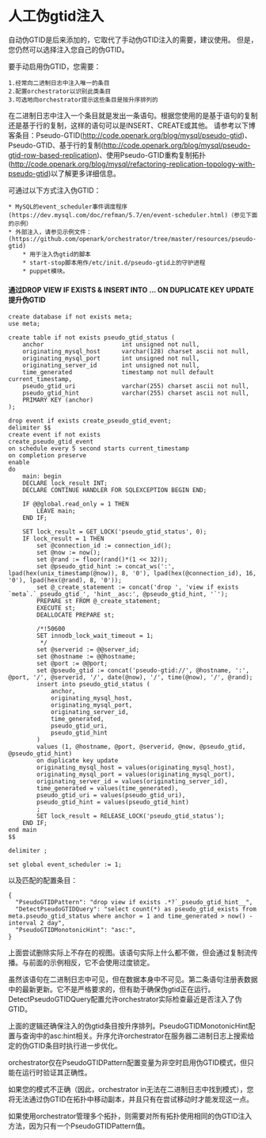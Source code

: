 # 人工伪gtid注入

自动伪GTID是后来添加的，它取代了手动伪GTID注入的需要，建议使用。
但是，您仍然可以选择注入您自己的伪GTID。

要手动启用伪GTID，您需要：

    1.经常向二进制日志中注入唯一的条目
    2.配置orchestrator以识别此类条目
    3.可选地向orchestrator提示这些条目是按升序排列的

在二进制日志中注入一个条目就是发出一条语句。根据您使用的是基于语句的复制还是基于行的复制，这样的语句可以是INSERT、CREATE或其他。
请参考以下博客条目：Pseudo-GTID(http://code.openark.org/blog/mysql/pseudo-gtid)、Pseudo-GTID、基于行的复制(http://code.openark.org/blog/mysql/pseudo-gtid-row-based-replication)、使用Pseudo-GTID重构复制拓扑(http://code.openark.org/blog/mysql/refactoring-replication-topology-with-pseudo-gtid)以了解更多详细信息。

可通过以下方式注入伪GTID：

    * MySQL的event_scheduler事件调度程序(https://dev.mysql.com/doc/refman/5.7/en/event-scheduler.html)（参见下面的示例）
    * 外部注入，请参见示例文件：(https://github.com/openark/orchestrator/tree/master/resources/pseudo-gtid)
        * 用于注入伪gtid的脚本
        * start-stop脚本用作/etc/init.d/pseudo-gtid上的守护进程
        * puppet模块。

#### 通过DROP VIEW IF EXISTS & INSERT INTO ... ON DUPLICATE KEY UPDATE提升伪GTID

    create database if not exists meta;
    use meta;
    
    create table if not exists pseudo_gtid_status (
        anchor                      int unsigned not null,
        originating_mysql_host      varchar(128) charset ascii not null,
        originating_mysql_port      int unsigned not null,
        originating_server_id       int unsigned not null,
        time_generated              timestamp not null default current_timestamp,
        pseudo_gtid_uri             varchar(255) charset ascii not null,
        pseudo_gtid_hint            varchar(255) charset ascii not null,
        PRIMARY KEY (anchor)
    );
    
    drop event if exists create_pseudo_gtid_event;
    delimiter $$
    create event if not exists
    create_pseudo_gtid_event
    on schedule every 5 second starts current_timestamp
    on completion preserve
    enable
    do
        main: begin
        DECLARE lock_result INT;
        DECLARE CONTINUE HANDLER FOR SQLEXCEPTION BEGIN END;
    
        IF @@global.read_only = 1 THEN
            LEAVE main;
        END IF;
    
        SET lock_result = GET_LOCK('pseudo_gtid_status', 0);
        IF lock_result = 1 THEN
            set @connection_id := connection_id();
            set @now := now();
            set @rand := floor(rand()*(1 << 32));
            set @pseudo_gtid_hint := concat_ws(':', lpad(hex(unix_timestamp(@now)), 8, '0'), lpad(hex(@connection_id), 16, '0'), lpad(hex(@rand), 8, '0'));
            set @_create_statement := concat('drop ', 'view if exists `meta`.`_pseudo_gtid_', 'hint__asc:', @pseudo_gtid_hint, '`');
            PREPARE st FROM @_create_statement;
            EXECUTE st;
            DEALLOCATE PREPARE st;
    
            /*!50600
            SET innodb_lock_wait_timeout = 1;
             */
            set @serverid := @@server_id;
            set @hostname := @@hostname;
            set @port := @@port;
            set @pseudo_gtid := concat('pseudo-gtid://', @hostname, ':', @port, '/', @serverid, '/', date(@now), '/', time(@now), '/', @rand);
            insert into pseudo_gtid_status (
                anchor,
                originating_mysql_host,
                originating_mysql_port,
                originating_server_id,
                time_generated,
                pseudo_gtid_uri,
                pseudo_gtid_hint
            )
            values (1, @hostname, @port, @serverid, @now, @pseudo_gtid, @pseudo_gtid_hint)
            on duplicate key update
            originating_mysql_host = values(originating_mysql_host),
            originating_mysql_port = values(originating_mysql_port),
            originating_server_id = values(originating_server_id),
            time_generated = values(time_generated),
            pseudo_gtid_uri = values(pseudo_gtid_uri),
            pseudo_gtid_hint = values(pseudo_gtid_hint)
            ;
            SET lock_result = RELEASE_LOCK('pseudo_gtid_status');
        END IF;
    end main
    $$
    
    delimiter ;
    
    set global event_scheduler := 1;


以及匹配的配置条目：

    {
      "PseudoGTIDPattern": "drop view if exists .*?`_pseudo_gtid_hint__",
      "DetectPseudoGTIDQuery": "select count(*) as pseudo_gtid_exists from meta.pseudo_gtid_status where anchor = 1 and time_generated > now() - interval 2 day",
      "PseudoGTIDMonotonicHint": "asc:",
    }

上面尝试删除实际上不存在的视图。该语句实际上什么都不做，但会通过复制流传播。与前面的示例相反，它不会使用过度锁定。

虽然该语句在二进制日志中可见，但在数据本身中不可见。第二条语句注册表数据中的最新更新。它不是严格要求的，但有助于确保伪gtid正在运行。
DetectPseudoGTIDQuery配置允许orchestrator实际检查最近是否注入了伪GTID。

上面的逻辑还确保注入的伪gtid条目按升序排列。PseudoGTIDMonotonicHint配置与查询中的asc:hint相关。升序允许orchestrator在服务器二进制日志上搜索给定的伪GTID条目时执行进一步优化。

orchestrator仅在PseudoGTIDPattern配置变量为非空时启用伪GTID模式，但只能在运行时验证其正确性。

如果您的模式不正确（因此，orchestrator in无法在二进制日志中找到模式），您将无法通过伪GTID在拓扑中移动副本，并且只有在尝试移动时才能发现这一点。

如果使用orchestrator管理多个拓扑，则需要对所有拓扑使用相同的伪GTID注入方法，因为只有一个PseudoGTIDPattern值。
